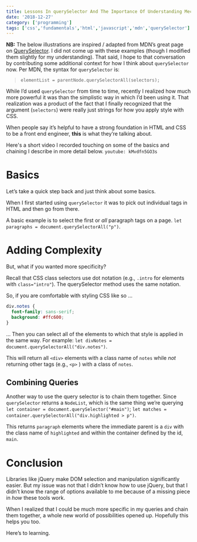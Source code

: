 ```yaml
---
title: Lessons In querySelector And The Importance Of Understanding Mechanism
date: '2018-12-27'
category: ['programming']
tags: ['css','fundamentals','html','javascript','mdn','querySelector']
---
```


**NB:** The below illustrations are inspired / adapted from MDN’s great page on [QuerySelector](https://developer.mozilla.org/en-US/docs/Web/API/Document/querySelectorAll). I did not come up with these examples (though I modified them slightly for my understanding). That said, I hope to that conversation by contributing some additional context for how I think about `querySelector` now. Per MDN, the syntax for `querySelector` is:

> `elementList = parentNode.querySelectorAll(selectors);`

While I’d used `querySelector` from time to time, recently I realized how much more powerful it was than the simplistic way in which I’d been using it. That realization was a product of the fact that I finally recognized that the argument (`selectors`) were really just strings for how you apply style with CSS.

When people say it’s helpful to have a strong foundation in HTML and CSS to be a front end engineer, **this** is what they’re talking about.

Here's a short video I recorded touching on some of the basics and chaining I describe in more detail below.
`youtube: kMvdfn5GO3s`

# Basics
Let’s take a quick step back and just think about some basics.

When I first started using `querySelector` it was to pick out individual tags in HTML and then go from there.

A basic example is to select the first or *all* paragraph tags on a page. `let paragraphs = document.querySelectorAll("p")`.

# Adding Complexity
But, what if you wanted more specificity?

Recall that CSS class selectors use dot notation (e.g., `.intro` for elements with `class="intro"`). The querySelector method uses the same notation.

So, if you are comfortable with styling CSS like so …

```css
div.notes {
  font-family: sans-serif;
  background: #ffc600;
}
```
… Then you can select all of the elements to which that style is applied in the same way. For example: `let divNotes = document.querySelectorAll("div.notes")`.

This will return all `<div>` elements with a class name of `notes` while *not* returning other tags (e.g., `<p>` ) with a class of `notes`.

## Combining Queries
Another way to use the query selector is to chain them together. Since `querySelector` returns a `NodeList`, which is the same thing we’re querying `let container = document.querySelector("#main")`; `let matches = container.querySelectorAll("div.highlighted > p")`.

This returns `paragraph` elements where the immediate parent is a `div` with the class name of `highlighted` and within the container defined by the id, `main`.

# Conclusion
Libraries like jQuery make DOM selection and manipulation significantly easier. But my issue was not that I didn’t know how to use jQuery, but that I didn’t know the range of options available to me because of a missing piece in *how* these tools work.

When I realized that I could be much more specific in my queries and chain them together, a whole new world of possibilities opened up. Hopefully this helps you too.

Here’s to learning.